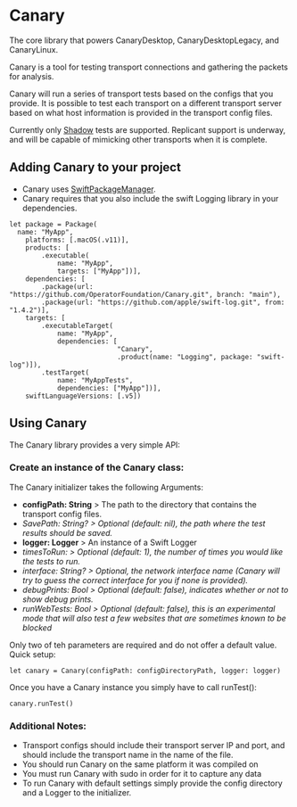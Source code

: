 # Canary

The core library that powers CanaryDesktop, CanaryDesktopLegacy, and CanaryLinux.

Canary is a tool for testing transport connections and gathering the packets for analysis. 

Canary will run a series of transport tests based on the configs that you provide. It is possible to test each transport on a different transport server based on what host information is provided in the transport config files. 

Currently only [Shadow](https://github.com/OperatorFoundation/ShadowSwift.git) tests are supported. Replicant support is underway, and will be capable of mimicking other transports when it is complete.

## Adding Canary to your project

- Canary uses [SwiftPackageManager](https://github.com/apple/swift-package-manager.git).
- Canary requires that you also include the swift Logging library in your dependencies.

```
let package = Package(
  name: "MyApp",
    platforms: [.macOS(.v11)],
    products: [
        .executable(
            name: "MyApp",
            targets: ["MyApp"])],
    dependencies: [
        .package(url: "https://github.com/OperatorFoundation/Canary.git", branch: "main"),
        .package(url: "https://github.com/apple/swift-log.git", from: "1.4.2")],
    targets: [
        .executableTarget(
            name: "MyApp",
            dependencies: [
                           "Canary",
                           .product(name: "Logging", package: "swift-log")]),
        .testTarget(
            name: "MyAppTests",
            dependencies: ["MyApp"])],
    swiftLanguageVersions: [.v5])
```

## Using Canary

The Canary library provides a very simple API:

### Create an instance of the Canary class:
The Canary initializer takes the following Arguments:
  - **configPath: String** > The path to the directory that contains the transport config files.
  - *SavePath: String? > Optional (default: nil), the path where the test results should be saved.*
  - **logger: Logger** > An instance of a Swift Logger
  - *timesToRun: > Optional (default: 1), the number of times you would like the tests to run.*
  - *interface: String? > Optional, the network interface name (Canary will try to guess the correct interface for you if none is provided).* 
  - *debugPrints: Bool > Optional (default: false), indicates whether or not to show debug prints.*
  - *runWebTests: Bool > Optional (default: false), this is an experimental mode that will also test a few websites that are sometimes known to be blocked*

Only two of teh parameters are required and do not offer a default value. Quick setup:

`let canary = Canary(configPath: configDirectoryPath, logger: logger)`

Once you have a Canary instance you simply have to call runTest():

`canary.runTest()`

### Additional Notes:
- Transport configs should include their transport server IP and port, and should include the transport name in the name of the file.
- You should run Canary on the same platform it was compiled on
- You must run Canary with sudo in order for it to capture any data
- To run Canary with default settings simply provide the config directory and a Logger to the initializer.
